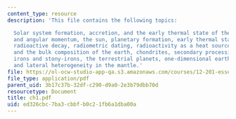 ```yaml
---
content_type: resource
description: 'This file contains the following topics:

  Solar system formation, accretion, and the early thermal state of the earth, rotation
  and angular momentum, the sun, planetary formation, early thermal state of the earth,
  radioactive decay, radiometric dating, radioactivity as a heat source, meteorites
  and the bulk composition of the earth, chondrites, secondary processing, achondrites,
  irons and stony-irons, the terrestrial planets, one-dimensional earth''s structure,
  and lateral heterogeneity in the mantle.'
file: https://ol-ocw-studio-app-qa.s3.amazonaws.com/courses/12-201-essentials-of-geophysics-fall-2004/ed326cbc7ba3cbbfb0c21fb6a1dba00a_ch1.pdf
file_type: application/pdf
parent_uid: 3b17c37b-32df-c290-d9a0-2e3b79dbb70d
resourcetype: Document
title: ch1.pdf
uid: ed326cbc-7ba3-cbbf-b0c2-1fb6a1dba00a
---
```

